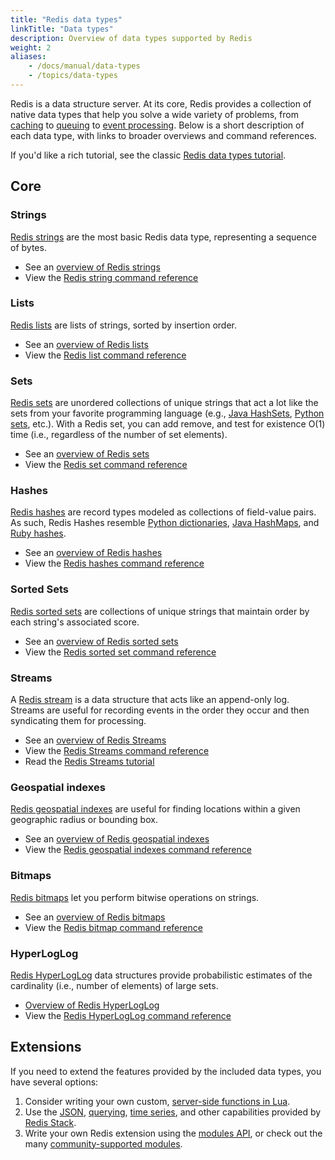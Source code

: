 ```yaml
---
title: "Redis data types"
linkTitle: "Data types"
description: Overview of data types supported by Redis
weight: 2
aliases:
    - /docs/manual/data-types
    - /topics/data-types
---
```


Redis is a data structure server. At its core, Redis provides a collection of native data types that help you solve a wide variety of problems, from [caching](/docs/manual/client-side-caching/) to [queuing](/docs/data-types/lists/) to [event processing](/docs/data-types/stream/). Below is a short description of each data type, with links to broader overviews and command references.

If you'd like a rich tutorial, see the classic [Redis data types tutorial](/docs/data-types/tutorial/).

## Core

### Strings 

[Redis strings](/docs/data-types/strings) are the most basic Redis data type, representing a sequence of bytes.

* See an [overview of Redis strings](/docs/data-types/strings/)
* View the [Redis string command reference](/commands/?group=string)

### Lists

[Redis lists](/docs/data-types/lists) are lists of strings, sorted by insertion order.

* See an [overview of Redis lists](/docs/data-types/lists/)
* View the [Redis list command reference](/commands/?group=list)

### Sets

[Redis sets](/docs/data-types/sets) are unordered collections of unique strings that act a lot like the sets from your favorite programming language (e.g., [Java HashSets](https://docs.oracle.com/javase/7/docs/api/java/util/HashSet.html), [Python sets](https://docs.python.org/3.10/library/stdtypes.html#set-types-set-frozenset), etc.). With a Redis set, you can add remove, and test for existence O(1) time (i.e., regardless of the number of set elements).

* See an [overview of Redis sets](/docs/data-types/sets/)
* View the [Redis set command reference](/commands/?group=set)

### Hashes

[Redis hashes](/docs/data-types/hashes) are record types modeled as collections of field-value pairs. As such, Redis Hashes resemble [Python dictionaries](https://docs.python.org/3/tutorial/datastructures.html#dictionaries), [Java HashMaps](https://docs.oracle.com/javase/8/docs/api/java/util/HashMap.html), and [Ruby hashes](https://ruby-doc.org/core-3.1.2/Hash.html).

* See an [overview of Redis hashes](/docs/data-types/hashes/)
* View the [Redis hashes command reference](/commands/?group=hash)

### Sorted Sets

[Redis sorted sets](/docs/data-types/sorted-sets) are collections of unique strings that maintain order by each string's associated score.

* See an [overview of Redis sorted sets](/docs/data-types/sorted-sets)
* View the [Redis sorted set command reference](/commands/?group=sorted-set)

### Streams

A [Redis stream](/docs/data-types/stream) is a data structure that acts like an append-only log. Streams are useful for recording events in the order they occur and then syndicating them for processing.

* See an [overview of Redis Streams](/docs/data-types/stream)
* View the [Redis Streams command reference](/commands/?group=streams)
* Read the [Redis Streams tutorial](/docs/data-types/streams-tutorial)

### Geospatial indexes

[Redis geospatial indexes](/docs/data-types/geospatial) are useful for finding locations within a given geographic radius or bounding box.

* See an [overview of Redis geospatial indexes](/docs/data-types/geospatial/)
* View the [Redis geospatial indexes command reference](/commands/?group=geo)

### Bitmaps

[Redis bitmaps](/docs/data-types/bitmaps/) let you perform bitwise operations on strings.

* See an [overview of Redis bitmaps](/docs/data-types/bitmaps/)
* View the [Redis bitmap command reference](/commands/?group=bitmap)

### HyperLogLog

[Redis HyperLogLog](/docs/data-types/hyperloglogs) data structures provide probabilistic estimates of the cardinality (i.e., number of elements) of large sets.

* [Overview of Redis HyperLogLog](/docs/data-types/hyperloglogs)
* View the [Redis HyperLogLog command reference](/commands/?group=hyperloglog)

## Extensions

If you need to extend the features provided by the included data types, you have several options:

1. Consider writing your own custom, [server-side functions in Lua](/docs/manual/programmability/).
2. Use the [JSON](/docs/stack/json/), [querying](/docs/stack/search/), [time series](/docs/stack/timeseries/), and other capabilities provided by [Redis Stack](/docs/stack/).
3. Write your own Redis extension using the [modules API](/docs/reference/modules/), or check out the many [community-supported modules](/docs/modules/).
